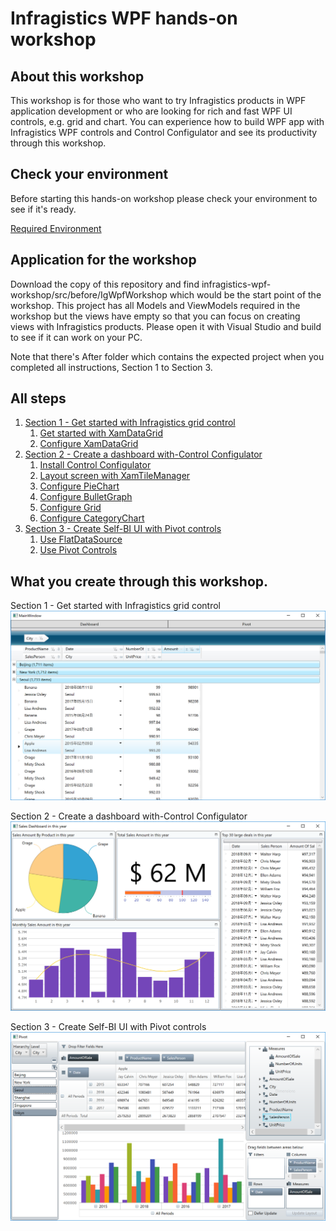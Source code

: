 # Infragistics WPF hands-on workshop

## About this workshop

This workshop is for those who want to try Infragistics products in WPF application development or who are looking for rich and fast WPF UI controls, e.g. grid and chart. You can experience how to build WPF app with Infragistics WPF controls and Control Configulator and see its productivity through this workshop.

## Check your environment

Before starting this hands-on workshop please check your environment to see if it's ready.

[Required Environment](docs/00-Environment.md)

## Application for the workshop

Download the copy of this repository and find infragistics-wpf-workshop/src/before/IgWpfWorkshop which would be the start point of the workshop. This project has all Models and ViewModels required in the workshop but the views have empty so that you can focus on creating views with Infragistics products. Please open it with Visual Studio and build to see if it can work on your PC.

Note that there's After folder which contains the expected project when you completed all instructions, Section 1 to Section 3.

## All steps

1. [Section 1 - Get started with Infragistics grid control](docs/01-Use-Infragistics-Grid-control/01-00-Overview-of-Section1.md)
    1. [Get started with XamDataGrid](docs/01-Use-Infragistics-Grid-control/01-01-Get-started-with-XamDataGrid.md)
    2. [Configure XamDataGrid](docs/01-Use-Infragistics-Grid-control/01-02-Configure-XamDataGrid.md)
2. [Section 2 - Create a dashboard with-Control Configulator](docs/02-Create-dashboard-with-Control-Configulator/02-00-Overview-of-Section2.md)
    1. [Install Control Configulator](docs/02-Create-dashboard-with-Control-Configulator/02-01-Install-Control-Configulator.md)
    2. [Layout screen with XamTileManager](docs/02-Create-dashboard-with-Control-Configulator/02-02-Layout-screen-with-XamTileManager.md)
    3. [Configure PieChart](docs/02-Create-dashboard-with-Control-Configulator/02-03-Configure-PieChart.md)
    4. [Configure BulletGraph](docs/02-Create-dashboard-with-Control-Configulator/02-04-Configure-BulletGraph.md)
    5. [Configure Grid](docs/02-Create-dashboard-with-Control-Configulator/02-05-Configure-Grid.md)
    6. [Configure CategoryChart](docs/02-Create-dashboard-with-Control-Configulator/02-06-Configure-CategoryChart.md)
3. [Section 3 - Create Self-BI UI with Pivot controls](docs/03-Create-Self-BI-UI-with-Pivot-controls/03-00-Overview-of-Section3.md)
    1. [Use FlatDataSource](docs/03-Create-Self-BI-UI-with-Pivot-controls/03-01-Use-FlatDataSource.md)
    2. [Use Pivot Controls](docs/03-Create-Self-BI-UI-with-Pivot-controls/03-02-Use-Pivot-Controls.md)

## What you create through this workshop.
Section 1 - Get started with Infragistics grid control
![](docs/assets/01-02-01.png)

Section 2 - Create a dashboard with-Control Configulator
![](docs/assets/02-06-07.png)

Section 3 - Create Self-BI UI with Pivot controls
![](docs/assets/03-02-01.png)

